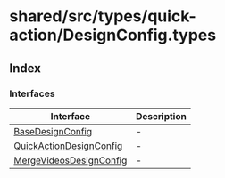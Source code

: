 # shared/src/types/quick-action/DesignConfig.types

## Index

### Interfaces

| Interface | Description |
| ------ | ------ |
| [BaseDesignConfig](interfaces/base-design-config.md) | - |
| [QuickActionDesignConfig](interfaces/quick-action-design-config.md) | - |
| [MergeVideosDesignConfig](interfaces/merge-videos-design-config.md) | - |
